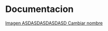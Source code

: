 Documentacion
=============

[Imagen ASDASDASDASDASD Cambiar nombre](http://i.imgur.com/1WKKxRX.png)
